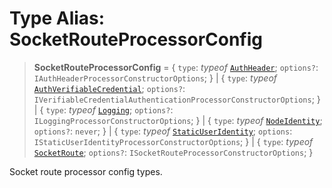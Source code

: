 # Type Alias: SocketRouteProcessorConfig

> **SocketRouteProcessorConfig** = \{ `type`: *typeof* [`AuthHeader`](../variables/SocketRouteProcessorType.md#authheader); `options?`: `IAuthHeaderProcessorConstructorOptions`; \} \| \{ `type`: *typeof* [`AuthVerifiableCredential`](../variables/SocketRouteProcessorType.md#authverifiablecredential); `options?`: `IVerifiableCredentialAuthenticationProcessorConstructorOptions`; \} \| \{ `type`: *typeof* [`Logging`](../variables/SocketRouteProcessorType.md#logging); `options?`: `ILoggingProcessorConstructorOptions`; \} \| \{ `type`: *typeof* [`NodeIdentity`](../variables/SocketRouteProcessorType.md#nodeidentity); `options?`: `never`; \} \| \{ `type`: *typeof* [`StaticUserIdentity`](../variables/SocketRouteProcessorType.md#staticuseridentity); `options`: `IStaticUserIdentityProcessorConstructorOptions`; \} \| \{ `type`: *typeof* [`SocketRoute`](../variables/SocketRouteProcessorType.md#socketroute); `options?`: `ISocketRouteProcessorConstructorOptions`; \}

Socket route processor config types.

